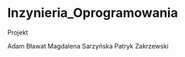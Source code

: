 ﻿Inzynieria_Oprogramowania
=========================

Projekt

Adam Bławat
Magdalena Sarzyńska
Patryk Zakrzewski